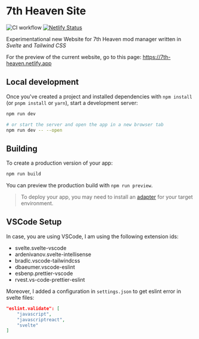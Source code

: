 # 7th Heaven Site

![CI workflow](https://github.com/tangtang95/7th-heaven-site/actions/workflows/ci.yml/badge.svg)
[![Netlify Status](https://api.netlify.com/api/v1/badges/cdc3885f-c6f8-4e90-aeb0-d8c634226f24/deploy-status)](https://app.netlify.com/sites/7th-heaven/deploys)

Experimentational new Website for 7th Heaven mod manager written in _Svelte_ and _Tailwind CSS_

For the preview of the current website, go to this page: https://7th-heaven.netlify.app

## Local development

Once you've created a project and installed dependencies with `npm install` (or `pnpm install` or `yarn`), start a development server:

```bash
npm run dev

# or start the server and open the app in a new browser tab
npm run dev -- --open
```

## Building

To create a production version of your app:

```bash
npm run build
```

You can preview the production build with `npm run preview`.

> To deploy your app, you may need to install an [adapter](https://kit.svelte.dev/docs/adapters) for your target environment.

## VSCode Setup

In case, you are using VSCode, I am using the following extension ids:

- svelte.svelte-vscode
- ardenivanov.svelte-intellisense
- bradlc.vscode-tailwindcss
- dbaeumer.vscode-eslint
- esbenp.prettier-vscode
- rvest.vs-code-prettier-eslint

Moreover, I added a configuration in `settings.json` to get eslint error in svelte files:

```json
"eslint.validate": [
    "javascript",
    "javascriptreact",
    "svelte"
]
```
